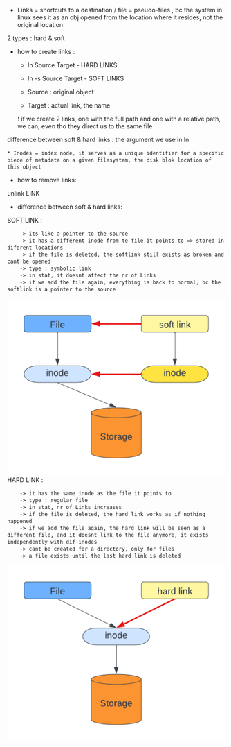 * Links = shortcuts to a destination / file
        = pseudo-files , bc the system in linux sees it as an obj opened from the location where it resides, not the original location

2 types : hard & soft

- how to create links :
    - ln Source Target - HARD LINKS
    - ln -s Source Target - SOFT LINKS

    - Source : original object
    - Target : actual link, the name

    ! if we create 2 links, one with the full path and one with a relative path, we can, even tho they direct us to the same file


difference between soft & hard links : the argument we use in ln

    * Inodes = index node, it serves as a unique identifier for a specific piece of metadata on a given filesystem, the disk blok location of this object

- how to remove links:

unlink LINK 

- difference between soft & hard links: 

SOFT LINK : 

        -> its like a pointer to the source
        -> it has a different inode from te file it points to => stored in diferent locations
        -> if the file is deleted, the softlink still exists as broken and cant be opened
        -> type : symbolic link
        -> in stat, it doesnt affect the nr of Links
        -> if we add the file again, everything is back to normal, bc the softlink is a pointer to the source
![soft link image](Linkssoftlink.png)
HARD LINK : 

        -> it has the same inode as the file it points to
        -> type : regular file
        -> in stat, nr of Links increases
        -> if the file is deleted, the hard link works as if nothing happened
        -> if we add the file again, the hard link will be seen as a different file, and it doesnt link to the file anymore, it exists independently with dif inodes
        -> cant be created for a directory, only for files
        -> a file exists until the last hard link is deleted

![hard link image](Linkshardlink.png)












